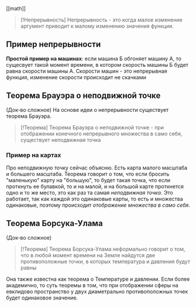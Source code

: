 [[math]]

> [!Непрерывность]
> Непрерывность - это когда малое изменение аргумент приводит к малому изменению значения функции. 
## Пример непрерывности
**Простой пример на машинах**: если машина Б обгоняет машину А, то сущесвует такой момент времени, в котором скорость машины Б будет равна скорости машины А. Скорости машин - это непрерывная функция, изменение скорости происходит не скачками
## Теорема Брауэра о неподвижной точке
(Док-во сложное)
На основе идеи о непрерывности существует теорема Брауэра.

> [!Теорема]
> Теорема Брауэра о неподвижной точке - при отображении конечного непрерывного множества в само себя, существует неподвижная точка

### Пример на картах
Про неподвижную точку сейчас объясню. 
Есть карта малого масштаба и большего масштаба. Теорема говорит о том, что если бросить "маленькую" карту на "большую", то будет такая точка, что если проткнуть ее булавкой, то и на малой, и на большой карте проткнется одно и то же место, это как раз та самая *неподвижная точка*. 
Это работает, так как каждой это одинаковые карты, то есть и множества одинаковые, поэтому происходит *отображение множества в само себя*. 
## Теорема Борсука-Улама
(Док-во сложное)

> [!Теорема]
> Теорема Борсука-Улама неформально говорит о том, что в любой момент времени на Земле найдутся две противоположные точки, в которых температура и давления будут равны

Она также известна как теорема о Температуре и давлении. 
Если более академично, то суть теоремы в том, что при отображении сферы на евклидово пространство у двух диаметрально противоположных точек будет одинаковое значение. 